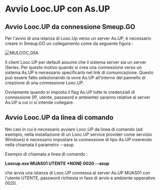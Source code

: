 # Avvio Looc.UP con As.UP

## Avvio Looc.UP da connessione Smeup.GO

Per l'avvio di una istanza di Looc.Up verso un server As.UP, è necessario creare in Smeup.GO
un collegamento come da seguente figura : 

![MULOOC_05A](https://doc.smeup.com/immagini/MULOOC_05/MULOOC_05A.png)

Il client Looc.UP per default assume che il sistema server sia un server iSeries. Per questo motivo
quando si crea una connessione verso un sistema As.UP è necessario specificarlo nel link di comunicazione.
Questo può essere fatto selezionando la voce As.UP all'interno del pannello di creazione di una connessione
Looc.UP.

Ovviamente quando si imposta il flag As.UP tutte le credenziali di connessione (IP, utente, password e ambiente)
saranno relative al server As.UP a cui ci si intende collegare.


## Avvio Looc.UP da linea di comando

Nei casi in cui è necessario avviare Looc.UP da linea di comando (ad esempio, nella installazione di un Looc.UP
service provider come servizio Windows) è necessario impostare la connessione di tipo As.UP inserendo nella
chiamata il parametro --asup

Esempio di chiamata a linea di comando : 


**Loocup.exe MUAS01 UTENTE \*NONE 0020 --asup**

che avvia una istanza di Looc.UP connessa al server As.UP MUAS01 con l'utente UTENTE, password richiesta in fase
di avvio e ambiente opperativo 0020.
